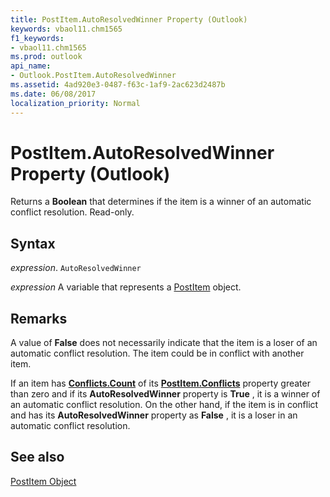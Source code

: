 ```yaml
---
title: PostItem.AutoResolvedWinner Property (Outlook)
keywords: vbaol11.chm1565
f1_keywords:
- vbaol11.chm1565
ms.prod: outlook
api_name:
- Outlook.PostItem.AutoResolvedWinner
ms.assetid: 4ad920e3-0487-f63c-1af9-2ac623d2487b
ms.date: 06/08/2017
localization_priority: Normal
---
```



# PostItem.AutoResolvedWinner Property (Outlook)

Returns a  **Boolean** that determines if the item is a winner of an automatic conflict resolution. Read-only.


## Syntax

_expression_. `AutoResolvedWinner`

_expression_ A variable that represents a [PostItem](./Outlook.PostItem.md) object.


## Remarks

A value of  **False** does not necessarily indicate that the item is a loser of an automatic conflict resolution. The item could be in conflict with another item.

If an item has  **[Conflicts.Count](Outlook.Conflicts.Count.md)** of its **[PostItem.Conflicts](Outlook.PostItem.Conflicts.md)** property greater than zero and if its **AutoResolvedWinner** property is **True** , it is a winner of an automatic conflict resolution. On the other hand, if the item is in conflict and has its **AutoResolvedWinner** property as **False** , it is a loser in an automatic conflict resolution.


## See also


[PostItem Object](Outlook.PostItem.md)

